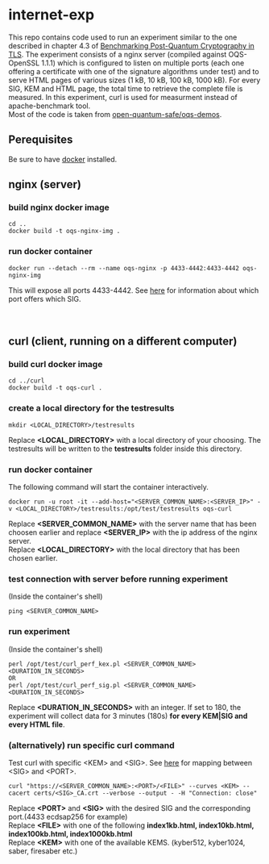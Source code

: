 # internet-exp
This repo contains code used to run an experiment similar to the one described in chapter 4.3 of [Benchmarking Post-Quantum Cryptography in TLS](https://s3.amazonaws.com/files.douglas.stebila.ca/files/research/papers/PQCrypto-PaqSteTam20.pdf). The experiment consists of a nginx server (compiled against OQS-OpenSSL 1.1.1) which is configured to listen on multiple ports (each one offering a certificate with one of the signature algorithms under test) and to serve HTML pages of various sizes (1 kB, 10 kB, 100 kB, 1000 kB). For every SIG, KEM and HTML page, the total time to retrieve the complete file is measured. In this experiment, curl is used for measurment instead of apache-benchmark tool.  
Most of the code is taken from [open-quantum-safe/oqs-demos](https://github.com/open-quantum-safe/oqs-demos).
## Perequisites
Be sure to have [docker](https://docs.docker.com/install) installed.  

## nginx (server)
### build nginx docker image
```
cd ..
docker build -t oqs-nginx-img .
```

### run docker container
```
docker run --detach --rm --name oqs-nginx -p 4433-4442:4433-4442 oqs-nginx-img
```
This will expose all ports 4433-4442. See [here](https://github.com/frankimhof/internet-exp/tree/master/nginx) for information about which port offers which SIG.  
<br>
<br>
## curl (client, running on a different computer)
### build curl docker image
```
cd ../curl
docker build -t oqs-curl .
```
### create a local directory for the testresults
```
mkdir <LOCAL_DIRECTORY>/testresults
```
Replace **\<LOCAL_DIRECTORY\>** with a local directory of your choosing. The testresults will be written to the **testresults** folder inside this directory.
### run docker container
The following command will start the container interactively.
```
docker run -u root -it --add-host="<SERVER_COMMON_NAME>:<SERVER_IP>" -v <LOCAL_DIRECTORY>/testresults:/opt/test/testresults oqs-curl
```
Replace **\<SERVER_COMMON_NAME\>** with the server name that has been choosen earlier and replace **\<SERVER_IP\>** with the ip address of the nginx server.  
Replace **\<LOCAL_DIRECTORY\>** with the local directory that has been chosen earlier.

### test connection with server before running experiment
(Inside the container's shell)
```
ping <SERVER_COMMON_NAME>
```

### run experiment
(Inside the container's shell)
```
perl /opt/test/curl_perf_kex.pl <SERVER_COMMON_NAME> <DURATION_IN_SECONDS>
OR
perl /opt/test/curl_perf_sig.pl <SERVER_COMMON_NAME> <DURATION_IN_SECONDS>
```
Replace **\<DURATION_IN_SECONDS\>** with an integer. If set to 180, the experiment will collect data for 3 minutes (180s) **for every KEM|SIG and every HTML file**.

### (alternatively) run specific curl command
Test curl with specific \<KEM\> and \<SIG\>. See [here](https://github.com/frankimhof/internet-exp/tree/master/nginx) for mapping between \<SIG\> and \<PORT\>.
```
curl "https://<SERVER_COMMON_NAME>:<PORT>/<FILE>" --curves <KEM> --cacert certs/<SIG>_CA.crt --verbose --output - -H "Connection: close"
```
Replace **\<PORT\>** and **\<SIG\>** with the desired SIG and the corresponding port.(4433 ecdsap256 for example)  
Replace **\<FILE\>** with one of the following **index1kb.html, index10kb.html, index100kb.html, index1000kb.html**  
Replace **\<KEM\>** with one of the available KEMS. (kyber512, kyber1024, saber, firesaber etc.)
